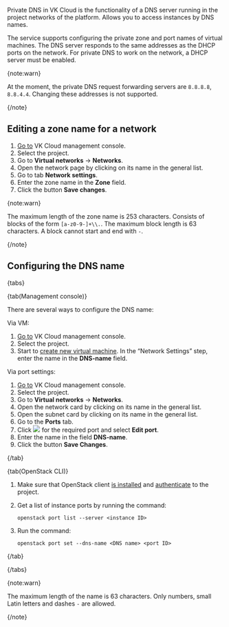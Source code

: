 Private DNS in VK Cloud is the functionality of a DNS server running in the project networks of the platform. Allows you to access instances by DNS names.

The service supports configuring the private zone and port names of virtual machines. The DNS server responds to the same addresses as the DHCP ports on the network. For private DNS to work on the network, a DHCP server must be enabled.

{note:warn}

At the moment, the private DNS request forwarding servers are `8.8.8.8`, `8.8.4.4`. Changing these addresses is not supported.

{/note}

## Editing a zone name for a network

1. [Go to](https://msk.cloud.vk.com/app/en/) VK Cloud management console.
1. Select the project.
1. Go to **Virtual networks** → **Networks**.
1. Open the network page by clicking on its name in the general list.
1. Go to tab **Network settings**.
1. Enter the zone name in the **Zone** field.
1. Click the button **Save changes**.

{note:warn}

The maximum length of the zone name is 253 characters. Consists of blocks of the form `[a-z0-9-]+\\.`. The maximum block length is 63 characters. A block cannot start and end with `-`.

{/note}

## Configuring the DNS name

{tabs}

{tab(Management console)}

There are several ways to configure the DNS name:

Via VM:

1. [Go to](https://msk.cloud.vk.com/app/en/) VK Cloud management console.
1. Select the project.
1. Start to [create new virtual machine](/en/computing/iaas/instructions/vm/vm-create). In the “Network Settings” step, enter the name in the **DNS-name** field.

Via port settings:

1. [Go to](https://msk.cloud.vk.com/app/en/) VK Cloud management console.
1. Select the project.
1. Go to **Virtual networks** → **Networks**.
1. Open the network card by clicking on its name in the general list.
1. Open the subnet card by clicking on its name in the general list.
1. Go to the **Ports** tab.
1. Click ![ ](/en/assets/more-icon.svg "inline") for the required port and select **Edit port**.
1. Enter the name in the field **DNS-name**.
1. Click the button **Save Changes**.

{/tab}

{tab(OpenStack CLI)}

1. Make sure that OpenStack client [is installed](/en/tools-for-using-services/cli/openstack-cli#1_install_the_openstack_client) and [authenticate](/en/tools-for-using-services/cli/openstack-cli#3_complete_authentication) to the project.

1. Get a list of instance ports by running the command:

   ```console
   openstack port list --server <instance ID>
   ```

1. Run the command:

   ```console
   openstack port set --dns-name <DNS name> <port ID>
   ```

{/tab}

{/tabs}

{note:warn}

The maximum length of the name is 63 characters. Only numbers, small Latin letters and dashes `-` are allowed.

{/note}
